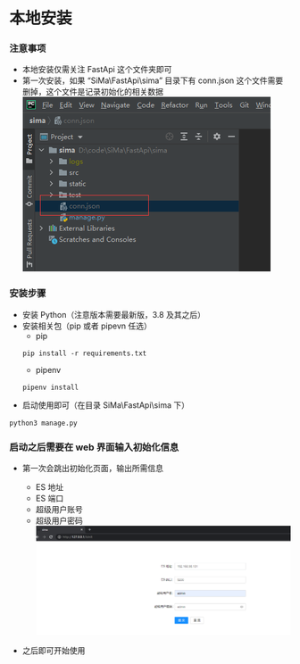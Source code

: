 # 本地安装

### 注意事项

- 本地安装仅需关注 FastApi 这个文件夹即可
- 第一次安装，如果 “SiMa\FastApi\sima” 目录下有 conn.json 这个文件需要删掉，这个文件是记录初始化的相关数据
![初始化配置文件](https://github.com/parker-pu/SiMa/blob/main/docs/imgs/%E7%94%9F%E6%88%90%E5%88%9D%E5%A7%8B%E5%8C%96%E9%85%8D%E7%BD%AE%E6%96%87%E4%BB%B6.png)

### 安装步骤

- 安装 Python（注意版本需要最新版，3.8 及其之后）
- 安装相关包（pip 或者 pipevn 任选）
  - pip
  ```shell
  pip install -r requirements.txt
  ```
  - pipenv
  ```
  pipenv install
  ```
- 启动使用即可（在目录 SiMa\FastApi\sima 下）

```shell
python3 manage.py
```

### 启动之后需要在 web 界面输入初始化信息

- 第一次会跳出初始化页面，输出所需信息
  - ES 地址
  - ES 端口
  - 超级用户账号
  - 超级用户密码
 ![初始化](https://github.com/parker-pu/SiMa/blob/main/docs/imgs/%E5%88%9D%E5%A7%8B%E5%8C%96.png)

- 之后即可开始使用

